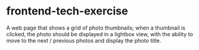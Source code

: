 # frontend-tech-exercise
A web page that shows a grid of photo thumbnails; when a thumbnail is clicked, the photo should be displayed in a lightbox view, with the ability to move to the next / previous photos and display the photo title. 
